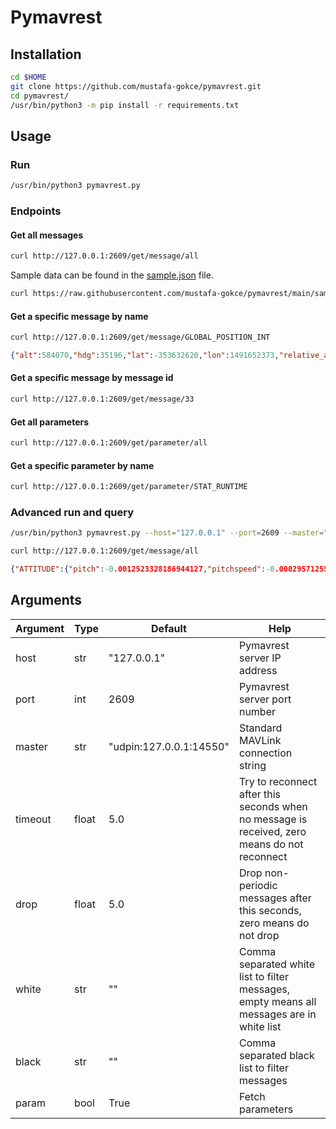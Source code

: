 # Pymavrest

## Installation
```bash
cd $HOME
git clone https://github.com/mustafa-gokce/pymavrest.git
cd pymavrest/
/usr/bin/python3 -m pip install -r requirements.txt
```

## Usage

### Run

```bash
/usr/bin/python3 pymavrest.py
 ```

### Endpoints

#### Get all messages

```bash
curl http://127.0.0.1:2609/get/message/all
```

Sample data can be found in the [sample.json](sample.json) file.

```bash
curl https://raw.githubusercontent.com/mustafa-gokce/pymavrest/main/sample.json
```

#### Get a specific message by name

```bash
curl http://127.0.0.1:2609/get/message/GLOBAL_POSITION_INT
```

```json
{"alt":584070,"hdg":35196,"lat":-353632620,"lon":1491652373,"relative_alt":-17,"statistics":{"average_frequency":3.992716958686398,"counter":938,"duration":234.92774712200026,"first":1658392158.7851973,"first_monotonic":6634.220171939,"instant_frequency":3.978920063475837,"last":1658392393.7129443,"last_monotonic":6869.147919061,"latency":0.25132447600026353},"time_boot_ms":2327066,"vx":1,"vy":-1,"vz":0}
```

#### Get a specific message by message id

```bash
curl http://127.0.0.1:2609/get/message/33
```

#### Get all parameters

```bash
curl http://127.0.0.1:2609/get/parameter/all
```

#### Get a specific parameter by name

```bash
curl http://127.0.0.1:2609/get/parameter/STAT_RUNTIME
```

### Advanced run and query

```bash
/usr/bin/python3 pymavrest.py --host="127.0.0.1" --port=2609 --master="udpin:127.0.0.1:14550" --timeout=5.0 --drop=5.0 --white="GLOBAL_POSITION_INT,ATTITUDE,VFR_HUD" --black="VFR_HUD" --param=True
```

```bash
curl http://127.0.0.1:2609/get/message/all
```

```json
{"ATTITUDE":{"pitch":-0.0012523328186944127,"pitchspeed":-0.0002957125543616712,"roll":-0.001061532530002296,"rollspeed":-0.00020833441521972418,"statistics":{"average_frequency":4.453590722351151,"counter":10,"duration":2.2453792059995976,"first":1658392455.4101565,"first_monotonic":6930.84513167,"instant_frequency":3.9732811780329746,"last":1658392457.6555388,"last_monotonic":6933.090510876,"latency":0.25168115599990415},"time_boot_ms":2390818,"yaw":-0.13986118137836456,"yawspeed":-0.0007141817477531731},"GLOBAL_POSITION_INT":{"alt":584070,"hdg":35199,"lat":-353632620,"lon":1491652373,"relative_alt":-17,"statistics":{"average_frequency":4.453193604230211,"counter":10,"duration":2.245579440000256,"first":1658392455.410245,"first_monotonic":6930.845220089,"instant_frequency":3.9706995252477864,"last":1658392457.6558244,"last_monotonic":6933.090799529,"latency":0.251844792999691},"time_boot_ms":2390818,"vx":1,"vy":-1,"vz":0}}
```

## Arguments

| Argument | Type  | Default                 | Help                                                                                         |
|----------|-------|-------------------------|----------------------------------------------------------------------------------------------|
| host     | str   | "127.0.0.1"             | Pymavrest server IP address                                                                  |
| port     | int   | 2609                    | Pymavrest server port number                                                                 |
| master   | str   | "udpin:127.0.0.1:14550" | Standard MAVLink connection string                                                           |
| timeout  | float | 5.0                     | Try to reconnect after this seconds when no message is received, zero means do not reconnect |
| drop     | float | 5.0                     | Drop non-periodic messages after this seconds, zero means do not drop                        |
| white    | str   | ""                      | Comma separated white list to filter messages, empty means all messages are in white list    |
| black    | str   | ""                      | Comma separated black list to filter messages                                                |
| param    | bool  | True                    | Fetch parameters                                                                             |
